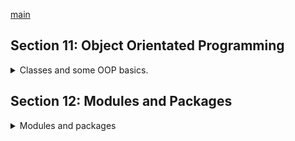 <!--
// cSpell:ignore randint Pycache abstractmethod readline readlines writelines
-->

[main](../README.md)

## Section 11: Object Orientated Programming

<details>
<summary>
Classes and some OOP basics.
</summary>

OOP - object oriented programming, breaking things into objects that interact with one another, objects are created from classes (templates), we re-use code by having classes.

an object is an entity, while a class is a blueprint for a class. classes have properties (attributes) and methods.

### Classes

we use the keyword _class_ to define the class, the convention is PascalCase.

#### Creating a class

a class has variables (attributes) and functions (methods)

```py
class Instructors:
    #class attribute?
    companyName = "BlueLime"
    #constructor
    def __init__(self,course):
        self.course=course

print(Instructors.companyName)
instructor = Instructors("sociology")
print(instructor.course)
```

the \_\_\_init\_\_\_ method is the constructor functions. we can have class attribute and instance properties.

we can also create an empty class with the _pass_ keyword

```py
class Bar:
    pass
```

#### instantiating a class

instantiating a class mean creating an object out of it. there is no _new_ keyword, we simply use the class name. then the _init_ method is called. methods with double underscore \_\_ are used by the language itself.

#### Modifying Classes

we can update the class even after it was created.

```py
class foo():
    def __init__(self, bar):
        self.bar=bar

Foo.Bar = 55
```

#### Class and instance Variables

| class variable                           | instance Variable                 |
| ---------------------------------------- | --------------------------------- |
| defined outside any method               | defined inside class methods      |
| accessed with the class name object      | accessed with the object name     |
| not prefixed                             | prefixed with _self_              |
| modification effects all class instances | modifications to object are local |
| classes are indented                     | instances are not indented        |

### Inheritance

Inheritance is creating classes by reusing code from other classes (parent). (parent, super, base) and (child, sub, derived) classes.

we first define a base class.

```py
class Person:
    def __init__(self,first_name,last_name):
        self.first_name=first_name
        self.last_name=last_name

    def printName(self):
        print(f"{self.first_name},{self.last_name}")

dan = Person("dan","green")
dan.printName()
```

now we define a subclass. we start by creating the class and not adding anything. this is done with the _pass_ keyword.

```py
class Lawyer(Person):
    pass


jane = Lawyer("jane","roe")
jane.printName()
```

but child classes can have different constructors. we can call the base constructor. we can also add attributes to the child class.

```py
class Painter(Person):
    def __init__(self,first_name, last_name,color):
        super(self, first_name, last_name)
        self.color=color


    #override
    def printName(self):
        print(f"{self.first_name} {self.last_name} the {self.color} painter")
```

### Polymorphism

Multiple forms. methods that behave differently in the child class and the base class, or functions that work differently on different kinds of objects. like `print` and `len`

```py
len("hello")
len([1,2,3])
print("hello")
print([1,2,3])
```

lets make a polymorphic function.

```py
def addNumbers(a,b,c=1):
    return a+b+c


print(addNumbers(8,9))
print(addNumbers(8,9,4))

class UK():
    def capital_city(self):
        print("London is the capital of UK")
    def language(self):
        print("english is the primary language")

class Spain():
    def capital_city(self):
        print("Madrid is the capital of UK")
    def language(self):
        print("spanish is the primary language")

queen = UK()
queen.capital_city()
zara = Spain()
zara.capital_city()

for country in (queen, zara):
    country.capital_city()
    country.language()
```

### Encapsulation

restricting access to methods and members in the class, hiding the internal representation from the outside world.

there aren't access modifiers in python, but there are conventions of using an underscore to denote that something is private and shouldn't be used.

at any case, we shouldn't set members directly, even if python allows us to.

actually, using a double underscore prefixes the value with the class name. so it's a different name.

```py
class Car:
    def __init__(self,speed,color):
        self.__speed = speed
        self.color = color

    def set_speed(self,value):
        self.__speed = value

    def get_speed(self):
        return self.__speed

ford = Car(60,"black")
nissan = Car(35,"green")
toyota = Car(45,"red")

ford.set_speed(65)
print(nissan.get_speed())
nissan.__speed = 30 #direct access doesn't work!
print(nissan.get_speed())
nissan._Car__speed=75 #this does work!
print(nissan.get_speed())
```

### Abstraction

Hiding implementation, show only functionality. abstract classes and methods.

```py
class Shape:
    def area(self):
        pass #empty method
    def perimeter(self):
        pass

class Square(Shape):
    def __init__(self,side):
        self.side = side

myShape = Shape()
```

to use real abstraction we need to import a module **abc** and use decorators... this actually allows us to use abstraction. we simply inherit from the **ABC** class and decorate our methods.

```py
from abc import ABC, abstractmethod

class AbstractShape(ABC):
    @abstractmethod
    def area(self):
        pass #empty method

    @abstractmethod
    def perimeter(self):
        pass

class Square(AbstractShape):
    def __init__(self,side):
        self.side = side

myShape = AbstractShape()
```

this forces us to provide implementations in the sub classes.

```py
class Square(AbstractShape):
    def __init__(self,side):
        self.side = side
    def area(self):
        return self.side **2
    def perimeter(self):
        return self.side *4

mySquare = Square(5)
print(mySquare.area,mySquare.perimeter)
```

</details>

## Section 12: Modules and Packages

<details>
<summary>
Modules and packages
</summary>

### What are Modules

modules contain function, types, objects and variables.

we create a file and we start adding things into it.

file1.py

```py
def say_hello(name):
    print("hello, " + name)

fruit = {
    "name":"Grapes",
    "color":"Green"
}
```

### How to use Modules

we use modules by importing, this is done with _import_ and _from_ keywords. we can import the entire module or specific parts of it. we can use the _as_ keyword to alias the module or the imported object.

file2.py

```py
import file1
file1.say_hello("dan")
```

or

```py
from file import fruits
print(fruit["name"])
```

### Built-in Modules

python has built-in modules. like the _random_ module for randomness, and _platform_

```py
import random
import platform
x = random.random()
z = random.randint(0,50)

print(platform.system)
```

### What are Python Packages

packages are folders that contain modules and as special file with the name \_\_init\_\_.py. (double underscore,init, double underscore). this files simply tells python that this folder contains a package. packages can be nested inside one another.

we import packages just like modules. they are simply another containing level.

### Python dir function

the `dir` function lists objects defined inside a module.

```py
import random

m = dir(random)
print(m)
```

### Pycache directory

Pycache directory contains a compiled code that is cached after creation and is used to speed up execution, it's created and removed automatically.

### Python name attribute

every module has a name. the name is 'main' in the default case. we can can reference this name as part of the code. this is used to separate script code and library code.

```py
if __name__ == "__main__":
    doMain()
```

when we import code, all the code in that module runs before out code!

<details>

## Working With External Files

<details>
<summary>
Using files.
</summary>

### File Handling

we can get files from users directly with `input`, but we can also interact with files through the `File` object

- `open()` - file name and access mode.
- `read()`
- `readline()`
- `readlines()`
- `write()`
- `writelines()`
- `append()`
- `close()`
- `readable()` -is file readable (opened)

access modes:

- "r" - read
- "r+" - read and write
- "w" - write, creates the file
- "w+" - write and read
- "rb" - binary file (not text)
- "a" - open for append
- "t" - text mode
- "x" - create, error if exists

### Opening and Reading Files

we create an external file to read from

quotes.txt

```txt
kindness is good
everyday is a gift
do good to others
```

now we can interact with this file, we can use relative or absolute path.

```py
f= open("quotes.txt","r")
print(f.readable())
print(f.read())
f.close()
print(f.readable())
```

we can decide how many characters (bytes) to read from the file by providing it as an argument to the `read` methods.
`readline()` reads one line (until the null terminator), while `readlines()` reads the file into a list of strings.

we can also loop on a file, which is just like getting the lines

```py
for l in f:
    print(l)
```

### Appending and writing to external files

appending to a file means adding data to it, as opposed to "writing" mode, which overwrites the file and replaces the content.

```py
f = open ("file.txt","a")
f.write("some text")
f.close()
```

### Accessing file object attributes

```py
f = open ("file.txt","a")
print(f.name)  # file.txt
print(f.mode)  # "a"
print(f.closed)  # False
f.close()
print(f.closed)  # True
```

### Setting the file pointer

the file pointer is the position in the file, by default it's set to the start of the file. we can use `tell()` and `seek()` to move this file pointer.

```py
f=open("file.txt"))
print(f.tell())
f.read(10)
print(f.tell())
f.seek(0)
f.close()
```

### Renaming and deleting external files

the **os** module contains functionality to manipulate files. this means copying, moving (rename), deleting, etc...

```py
import os
os.rename("quotes.txt","quotes.txt")
os.remove("any-file.txt")
os.rmdir("directory")
```

</details>

[main](../README.md)
